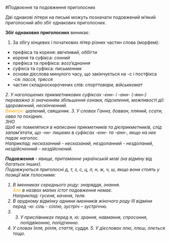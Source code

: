 #Подвоєння та подовження приголосних

Двi однаковi лiтери на письмi можуть позначати подовжений м’який приголосний або збiг однакових приголосних.
<br>

<b>Збiг однакових приголосних</b> виникає:


1. За збiгу кiнцевих i початкових лiтер рiзних частин слова (морфем):
<ul>   
 <li> префiкса та кореня: <i>ввiчливий, оббiгти</i></li>
    <li> кореня та суфiкса: <i>сонний</i></li>
    <li> префiкса та префiкса: <i>возз’єднання</i></li>
    <li> суфiкса та суфiкса: <i>письменник</i></li>
    <li> основи дiєслова минулого часу, що закiнчується на <span class="p1">-с</span> i постфiкса <span class="p1">-ся</span>: <i>пасся, трясся</i></li>
    <li> частин складноскорочених слiв: <i>спорттовари, вiйськкомат</span></li>
</ul>
2. У наголошених прикметникових суфiксах <span class="p1">-енн-</span> i <span class="p1">-анн- (-янн-)</span> переважно зi значенням збiльшення ознаки, пiдсилення, можливостi дiї: <i>здоровенний, нескiнченний</i>.<br>
<font color="orange">Виняток:</font> шалений, священик.
3. У словах Ганна, бовван, лляний, ссати, овва та похiдних. 
 


<div class="add-wrap">
<span class="add">ЗНО</span>
<div class="add-text">
Щоб не помилятися в написаннi прикметникiв та дiєприкметникiв, слiд запам’ятати, що <span class="p1">-нн-</span> пишемо в суфiксах <span class="p1">-енн-</span> та <span class="p1">-анн-</span>, якщо на них падає наголос.<br> Наприклад: <i>несказанний - несказаний, нездоланний - нездоланий, нездiйснeнний - нездiйснений</i>.
</div>


<b>Подовження</b> - явище, притаманне українськiй мовi (на вiдмiну вiд багатьох iнших).<br>
Подовжуються приголоснi <span class="p1">д, т, з, с, ц, л, н, ж, ч, ш</span>, якщо вони стоять у позицiї мiж голосними:

1. В iменниках середнього роду: <i>знаряддя, знання.</i> <br><font color="orange">Але</font> в назвах малих iстот подовження немає.<br>
Наприклад: <i>гусеня, каченя, теля</i>. 
2. В орудному вiдмiнку однини iменникiв жiночого роду III вiдмiни перед <span class="p1">-ю</span>: <i>сiль - сiллю, зустрiч – зустрiччю.</i>
3. 3. У прислiвниках перед <span class="p1">я, ю</span>: зрання, навмання, спросоння, попiдвiконню, попiдтинню.
4. У словах Iлля, рiлля, стаття, суддя. 5. У дiєсловах ллю, ллєш, ллється тощо.